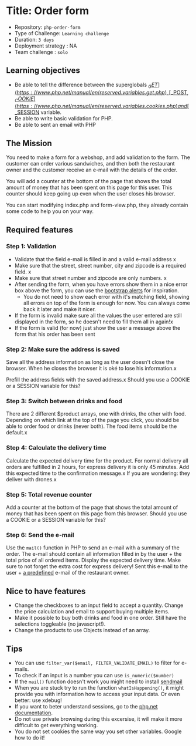 # Title: Order form

- Repository: `php-order-form`
- Type of Challenge: `Learning challenge`
- Duration: `3 days`
- Deployment strategy : NA
- Team challenge : `solo`

## Learning objectives
- Be able to tell the difference between the superglobals [$_GET](https://www.php.net/manual/en/reserved.variables.get.php), [$_POST](https://www.php.net/manual/en/reserved.variables.post.php), [$_COOKIE](https://www.php.net/manual/en/reserved.variables.cookies.php) and [$_SESSION](https://www.php.net/manual/en/reserved.variables.session.php) variable.
- Be able to write basic validation for PHP.
- Be able to sent an email with PHP

## The Mission
You need to make a form for a webshop, and add validation to the form.
The customer can order various sandwiches, and then both the restaurant owner and the customer receive an e-mail with the details of the order.

You will add a counter at the bottom of the page that shows the total amount of money that has been spent on this page for this user.
This counter should keep going up even when the user closes his browser.

You can start modifying index.php and form-view.php, they already contain some code to help you on your way.
## Required features
### Step 1: Validation
- Validate that the field e-mail is filled in and a valid e-mail address x 
- Make sure that the street, street number, city and zipcode is a required field. x
- Make sure that street number and zipcode are only numbers. x 
- After sending the form, when you have errors show them in a nice error box above the form, you can use the [bootstrap alerts](https://getbootstrap.com/docs/4.0/components/alerts/) for inspiration.
    - You do not need to show each error with it's matching field, showing all errors on top of the form is enough for now. You can always come back it later and make it nicer.
- If the form is invalid make sure all the values the user entered are still displayed in the form, so he doesn't need to fill them all in again!x
- If the form is valid (for now) just show the user a message above the form that his order has been sent

### Step 2: Make sure the address is saved
Save all the address information as long as the user doesn't close the browser. When he closes the browser it is oké to lose his information.x

Prefill the address fields with the saved address.x
Should you use a COOKIE or a SESSION variable for this?

### Step 3: Switch between drinks and food
There are 2 different $product arrays, one with drinks, the other with food. Depending on which link at the top of the page you click, you should be able to order food or drinks (never both).
The food items should be the default.x

### Step 4: Calculate the delivery time
Calculate the expected delivery time for the product. For normal delivery all orders are fulfilled in 2 hours, for express delivery it is only 45 minutes.
Add this expected time to the confirmation message.x
If you are wondering: they deliver with drones.x

### Step 5: Total revenue counter
Add a counter at the bottom of the page that shows the total amount of money that has been spent on this page from this browser. 
Should you use a COOKIE or a SESSION variable for this?

### Step 6: Send the e-mail
Use the `mail()` function in PHP to send an e-mail with a summary of the order.
The e-mail should contain all information filled in by the user + the total price of all ordered items.
Display the expected delivery time.
Make sure to not forget the extra cost for express delivery!
Sent this e-mail to the user + [a predefined](https://www.php.net/define) e-mail of the restaurant owner.

## Nice to have features
- Change the checkboxes to an input field to accept a quantity.
Change the price calculation and email to support buying multiple items.
- Make it possible to buy both drinks and food in one order. Still have the selections toggleable (no javascript!).
- Change the products to use Objects instead of an array.

## Tips
- You can use `filter_var($email, FILTER_VALIDATE_EMAIL)` to filter for e-mails.
- To check if an input is a number you can use `is_numeric($number)`
- If the `mail()` function doesn't work you might need to install [sendmail](https://gist.github.com/adamstac/7462202)
- When you are stuck try to run the function `whatIsHappening()`, it might provide you with information how to access your input data. Or even better: use xdebug!
- If you want to beter understand sessions, go to the [php.net documentation](https://www.php.net/manual/en/features.sessions.php).
- Do not use private browsing during this excersise, it will make it more difficult to get everything working.
- You do not set cookies the same way you set other variables. Google how to do it!
